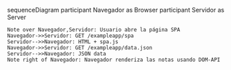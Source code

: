 sequenceDiagram
    participant Navegador as Browser
    participant Servidor as Server

    Note over Navegador,Servidor: Usuario abre la página SPA
    Navegador->>Servidor: GET /exampleapp/spa
    Servidor-->>Navegador: HTML + spa.js
    Navegador->>Servidor: GET /exampleapp/data.json
    Servidor-->>Navegador: JSON data
    Note right of Navegador: Navegador renderiza las notas usando DOM-API
